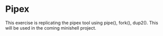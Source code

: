 # Pipex

This exercise is replicating the pipex tool using pipe(), fork(), dup2().
This will be used in the coming minishell project.
